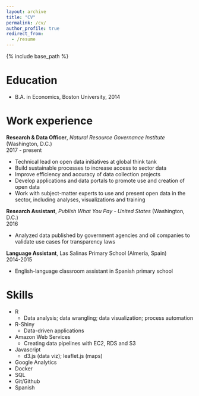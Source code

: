 ```yaml
---
layout: archive
title: "CV"
permalink: /cv/
author_profile: true
redirect_from:
  - /resume
---
```


{% include base_path %}

Education
======
* B.A. in Economics, Boston University, 2014

Work experience
======
__Research & Data Officer__, _Natural Resource Governance Institute_ (Washington, D.C.)<br>2017 - present
  * Technical lead on open data initiatives at global think tank
  * Build sustainable processes  to increase access to sector data
  * Improve efficiency and accuracy of data collection projects
  * Develop applications and data portals to promote use and creation of open data
  * Work with subject-matter experts to use and present open data in the sector, including analyses, visualizations and training

__Research Assistant__, _Publish What You Pay - United States_ (Washington, D.C.)<br>2016
  * Analyzed data published by government agencies and oil companies to validate use cases for transparency laws
  
__Language Assistant__, Las Salinas Primary School (Almería, Spain)<br>2014-2015
  * English-language classroom assistant in Spanish primary school
 
Skills
======
* R
  * Data analysis; data wrangling; data visualization; process automation
* R-Shiny
  * Data-driven applications
* Amazon Web Services
  * Creating data pipelines with EC2, RDS and S3
* Javascript
  * d3.js (data viz); leaflet.js (maps)
* Google Analytics
* Docker
* SQL
* Git/Github
* Spanish


